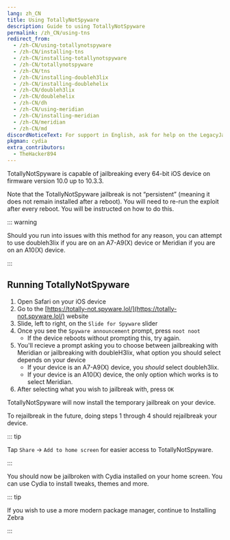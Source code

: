```yaml
---
lang: zh_CN
title: Using TotallyNotSpyware
description: Guide to using TotallyNotSpyware
permalink: /zh_CN/using-tns
redirect_from:
  - /zh-CN/using-totallynotspyware
  - /zh-CN/installing-tns
  - /zh-CN/installing-totallynotspyware
  - /zh-CN/totallynotspyware
  - /zh-CN/tns
  - /zh-CN/installing-doubleh3lix
  - /zh-CN/installing-doublehelix
  - /zh-CN/doubleh3lix
  - /zh-CN/doublehelix
  - /zh-CN/dh
  - /zh-CN/using-meridian
  - /zh-CN/installing-meridian
  - /zh-CN/meridian
  - /zh-CN/md
discordNoticeText: For support in English, ask for help on the LegacyJailbreak [Discord Server](http://discord.legacyjailbreak.com/).
pkgman: cydia
extra_contributors:
  - TheHacker894
---
```


TotallyNotSpyware is capable of jailbreaking every 64-bit iOS device on firmware version 10.0 up to 10.3.3.

Note that the TotallyNotSpyware jailbreak is not “persistent” (meaning it does not remain installed after a reboot). You will need to re-run the exploit after every reboot. You will be instructed on how to do this.

::: warning

Should you run into issues with this method for any reason, you can attempt to use <router-link to="/installing-doubleh3lix-ipa">doubleh3lix</router-link> if you are on an A7-A9(X) device or <router-link to="/installing-meridian-ipa">Meridian</router-link> if you are on an A10(X) device.

:::

## Running TotallyNotSpyware

1. Open Safari on your iOS device
1. Go to the [https://totally-not.spyware.lol/](https://totally-not.spyware.lol/) website
1. Slide, left to right, on the `Slide for Spyware` slider
1. Once you see the `Spyware announcement` prompt, press `noot noot`
   - If the device reboots without prompting this, try again.
1. You'll recieve a prompt asking you to choose between jailbreaking with Meridian or jailbreaking with doubleH3lix, what option you should select depends on your device
   - If your device is an A7-A9(X) device, you *should* select doubleh3lix.
   - If your device is an A10(X) device, the only option which works is to select Meridian.
1. After selecting what you wish to jailbreak with, press `OK`

TotallyNotSpyware will now install the temporary jailbreak on your device. 

To rejailbreak in the future, doing steps 1 through 4 should rejailbreak your device.

::: tip

Tap `Share` -> `Add to home screen` for easier access to TotallyNotSpyware.

:::

You should now be jailbroken with Cydia installed on your home screen. You can use Cydia to install <router-link to="/faq/#what-are-tweaks">tweaks</router-link>, themes and more.

::: tip

If you wish to use a more modern package manager, continue to <router-link to="/installing-zebra">Installing Zebra</router-link>

:::
